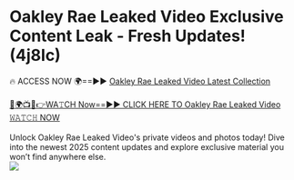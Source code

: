 # Oakley Rae Leaked Video Exclusive Content Leak - Fresh Updates! (4j8lc)

🔥 ACCESS NOW 🌍==►► <a href="https://tinyurl.com/kvy9nzfs" rel="nofollow">Oakley Rae Leaked Video Latest Collection</a>
<br><br>
[🔴🌍📺📱👉WA𝚃CH Now==►► CLICK HERE TO Oakley Rae Leaked Video 𝚆𝙰𝚃𝙲𝙷 NOW](https://tinyurl.com/kvy9nzfs)
<br><br>
Unlock Oakley Rae Leaked Video's private videos and photos today! Dive into the newest 2025 content updates and explore exclusive material you won’t find anywhere else.
<br>
<a href="https://tinyurl.com/kvy9nzfs" rel="nofollow" data-target="animated-image.originalLink"><img src="https://camo.githubusercontent.com/8a4f000d20f83aca3bf7ec5f350d767afa0574a8a352519fd8cfa583a6f93a33/68747470733a2f2f692e696d6775722e636f6d2f644a486b345a712e676966" data-canonical-src="https://i.imgur.com/dJHk4Zq.gif" style="max-width: 100%; display: inline-block;" data-target="animated-image.originalImage"></a>
<br>
